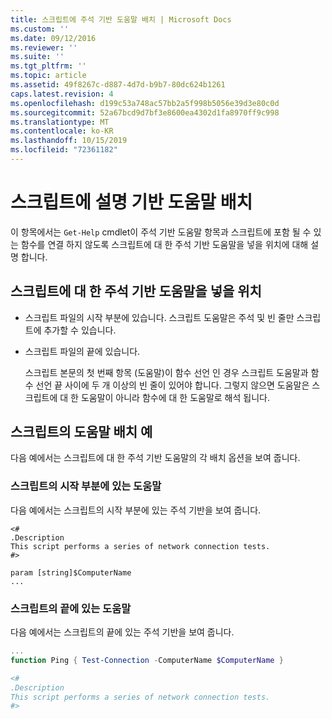 ```yaml
---
title: 스크립트에 주석 기반 도움말 배치 | Microsoft Docs
ms.custom: ''
ms.date: 09/12/2016
ms.reviewer: ''
ms.suite: ''
ms.tgt_pltfrm: ''
ms.topic: article
ms.assetid: 49f8267c-d887-4d7d-b9b7-80dc624b1261
caps.latest.revision: 4
ms.openlocfilehash: d199c53a748ac57bb2a5f998b5056e39d3e80c0d
ms.sourcegitcommit: 52a67bcd9d7bf3e8600ea4302d1fa8970ff9c998
ms.translationtype: MT
ms.contentlocale: ko-KR
ms.lasthandoff: 10/15/2019
ms.locfileid: "72361182"
---
```

# <a name="placing-comment-based-help-in-scripts"></a>스크립트에 설명 기반 도움말 배치

이 항목에서는 `Get-Help` cmdlet이 주석 기반 도움말 항목과 스크립트에 포함 될 수 있는 함수를 연결 하지 않도록 스크립트에 대 한 주석 기반 도움말을 넣을 위치에 대해 설명 합니다.

## <a name="where-to-place-comment-based-help-for-a-script"></a>스크립트에 대 한 주석 기반 도움말을 넣을 위치

- 스크립트 파일의 시작 부분에 있습니다. 스크립트 도움말은 주석 및 빈 줄만 스크립트에 추가할 수 있습니다.

- 스크립트 파일의 끝에 있습니다.

  스크립트 본문의 첫 번째 항목 (도움말)이 함수 선언 인 경우 스크립트 도움말과 함수 선언 끝 사이에 두 개 이상의 빈 줄이 있어야 합니다. 그렇지 않으면 도움말은 스크립트에 대 한 도움말이 아니라 함수에 대 한 도움말로 해석 됩니다.

## <a name="examples-of-help-placement-in-a-script"></a>스크립트의 도움말 배치 예

 다음 예에서는 스크립트에 대 한 주석 기반 도움말의 각 배치 옵션을 보여 줍니다.

### <a name="help-at-the-beginning-of-a-script"></a>스크립트의 시작 부분에 있는 도움말

 다음 예에서는 스크립트의 시작 부분에 있는 주석 기반을 보여 줍니다.

```
<#
.Description
This script performs a series of network connection tests.
#>

param [string]$ComputerName
...
```

### <a name="help-at-the-end-of-a-script"></a>스크립트의 끝에 있는 도움말

 다음 예에서는 스크립트의 끝에 있는 주석 기반을 보여 줍니다.

```powershell
...
function Ping { Test-Connection -ComputerName $ComputerName }

<#
.Description
This script performs a series of network connection tests.
#>

```